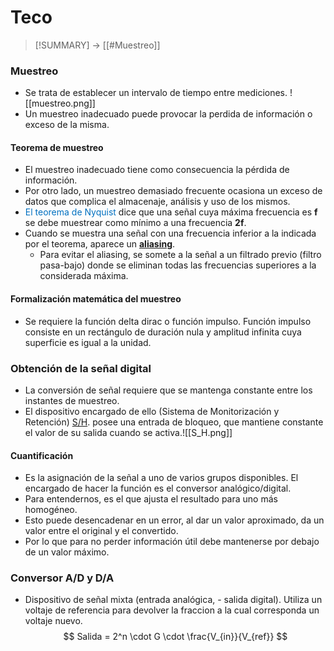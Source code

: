 # Teco
> [!SUMMARY]
> -> [[#Muestreo]]

### Muestreo
- Se trata de establecer un intervalo de tiempo entre mediciones. ![[muestreo.png]]
- Un muestreo inadecuado puede provocar la perdida de información o exceso de la misma.
#### Teorema de muestreo
- El muestreo inadecuado tiene como consecuencia la pérdida de información.
- Por otro lado, un muestreo demasiado frecuente ocasiona un exceso de datos que complica el almacenaje, análisis y uso de los mismos.
- <font color="#0070c0"> El teorema de Nyquist </font>dice que una señal cuya máxima frecuencia es **f** se debe muestrear como mínimo a una frecuencia **2f**.
- Cuando se muestra una señal con una frecuencia inferior a la indicada por el teorema, aparece un <u>**aliasing**</u>.
	- Para evitar el aliasing, se somete a la señal a un filtrado previo (filtro pasa-bajo) donde se eliminan todas las frecuencias superiores a la considerada máxima.
#### Formalización matemática del muestreo
- Se requiere la función delta dirac o función impulso. Función impulso consiste en un rectángulo de duración nula y amplitud infinita cuya superficie es igual a la unidad.
### Obtención de la señal digital
- La conversión de señal requiere que se mantenga constante entre los instantes de muestreo. 
- El dispositivo encargado de ello (Sistema de Monitorización y Retención) <u>S/H</u>. posee una entrada de bloqueo, que mantiene constante el valor de su salida cuando se activa.![[S_H.png]]
#### Cuantificación
- Es la asignación de la señal a uno de varios grupos disponibles. El encargado de hacer la función es el conversor analógico/digital. 
- Para entendernos, es el que ajusta el resultado para uno más homogéneo.
- Esto puede desencadenar en un error, al dar un valor aproximado, da un valor entre el original y el convertido.
- Por lo que para no perder información útil debe mantenerse por debajo de un valor máximo.

### Conversor A/D y D/A
- Dispositivo de señal mixta (entrada analógica, - salida digital). Utiliza un voltaje de referencia para devolver la fraccion a la cual corresponda un voltaje nuevo.
$$ Salida = 2^n \cdot G \cdot \frac{V_{in}}{V_{ref}} $$
